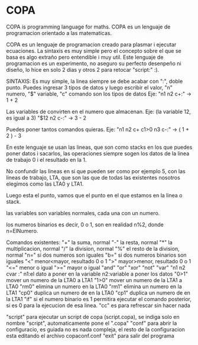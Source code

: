 # COPA
COPA is programming language for maths. COPA es un lenguaje de programacion orientado a las matematicas.

COPA es un lenguaje de programacion creado para plasmar i ejecutar ecuaciones.
La sintaxis es muy simple pero el concepto sobre el que se basa es algo extraño pero entendible i muy util.
Este lenguaje de programacion es un experimento, no aseguro su perfecto desenpeño ni diseño, lo hice en solo 2 dias y otros 2 para retocar "script:" :).

SINTAXIS:
Es muy simple, la linea siempre se debe acabar con ":", doble punto.
Puedes ingresar 3 tipos de datos y luego escribir el valor, "n" numero, "$" variable, "c" comando son los tipos de datos
Eje: "n1 n2 c+:" -> 1 + 2

Las variables de convirten en el numero que almacenan.
Eje: (la variable 12, es igual a 3) "$12 n2 c-:" -> 3 - 2

Puedes poner tantos comandos quieras.
Eje: "n1 n2 c+ c1>0 n3 c-:" -> ( 1 + 2 ) - 3

En este lenguaje se usan las lineas, que son como stacks en los que puedes poner datos i sacarlos, las operaciones siempre sogen los datos de la linea de trabajo 0 i el resultado en la 1.

No confundir las lineas en si que pueden ser como por ejemplo 5, con las lineas de trabajo, LTA, que son las que de todas las existentes nosotros elegimos como las LTA0 y LTA1.

Luego esta el punto, vamos que el punto en el que estamos en la linea o stack.

las variables son variables normales, cada una con un numero.

los numeros binarios es decir, 0 o 1, son en realidad n%2, donde n=ElNumero.

Comandos existentes:
"+" la suma, normal 
"-" la resta, normal
"*" la multiplicacion, normal
"/" la division, normal
"%" el resto de la division, normal
"n=" si dos numeros son iguales
"b=" si dos numeros binarios son iguales
"<" menor<mayor, resultado 0 o 1
">" mayor>menor, resultado 0 o 1
"<=" menor o igual
">=" mayor o igual
"and"
"or"
"xor"
"not"
"var" "n1 n2 cvar :" n1:el dato a poner en la variable n2:variable a poner los datos
"0>1" mover un numero de la LTA0 a LTA1
"1>0" mover un numero de la LTA1 a LTA0
"rm0" elimina un numero en la LTA0
"rm1" elimina un numero en la LTA1
"cp0" duplica un numero de en la LTA0
"cp1" duplica un numero de en la LTA1
"if" si el numero binario es 1 permitira ejecutar el comando posterior, si es 0 para la ejecucion de esa linea.
"cc" es para refrescar sin hacer nada

"script" para ejecutar un script de copa (script.copa), se indiga solo en nombre "script", automaticamente pone el ".copa"
"conf" para abrir la configuracio, es guiada no es nada compleja, el resto de la configuracion esta editando el archivo copaconf.conf
"exit" para salir del programa
